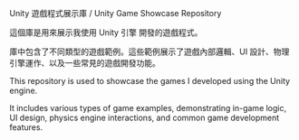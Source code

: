 Unity 遊戲程式展示庫 / Unity Game Showcase Repository

這個庫是用來展示我使用 Unity 引擎 開發的遊戲程式。

庫中包含了不同類型的遊戲範例。這些範例展示了遊戲內部邏輯、UI 設計、物理引擎運作、以及一些常見的遊戲開發功能。

This repository is used to showcase the games I developed using the Unity engine.

It includes various types of game examples, demonstrating in-game logic, UI design, physics engine interactions, and common game development features.
